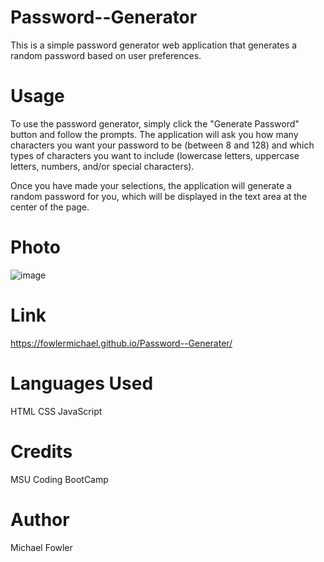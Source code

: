 # Password--Generator
This is a simple password generator web application that generates a random password based on user preferences.

# Usage
To use the password generator, simply click the "Generate Password" button and follow the prompts. The application will ask you how many characters you want your password to be (between 8 and 128) and which types of characters you want to include (lowercase letters, uppercase letters, numbers, and/or special characters).

Once you have made your selections, the application will generate a random password for you, which will be displayed in the text area at the center of the page.

# Photo
![image](https://user-images.githubusercontent.com/123891461/233112356-f2003770-00aa-4540-976b-72a0fab73534.png)


# Link 
https://fowlermichael.github.io/Password--Generater/

# Languages Used
HTML
CSS
JavaScript

# Credits
MSU Coding BootCamp

# Author
Michael Fowler
